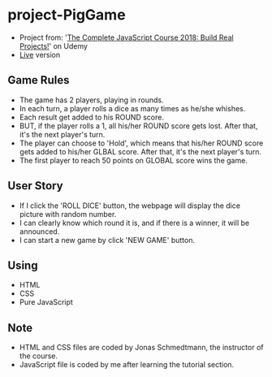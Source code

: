 # project-PigGame
* Project from: '[The Complete JavaScript Course 2018: Build Real Projects!](https://www.udemy.com/the-complete-javascript-course/)' on Udemy
* [Live](https://pocoapocochen.github.io/project-PigGame/) version

## Game Rules
* The game has 2 players, playing in rounds.
* In each turn, a player rolls a dice as many times as he/she whishes. 
* Each result get added to his ROUND score.
* BUT, if the player rolls a 1, all his/her ROUND score gets lost. After that, it's the next player's turn.
* The player can choose to 'Hold', which means that his/her ROUND score gets added to 
  his/her GLBAL score. After that, it's the next player's turn.
* The first player to reach 50 points on GLOBAL score wins the game.

## User Story
* If I click the 'ROLL DICE' button, the webpage will display the dice picture with random number.
* I can clearly know which round it is, and if there is a winner, it will be announced.
* I can start a new game by click 'NEW GAME' button.

## Using
* HTML
* CSS
* Pure JavaScript

## Note
* HTML and CSS files are coded by Jonas Schmedtmann, the instructor of the course.
* JavaScript file is coded by me after learning the tutorial section.